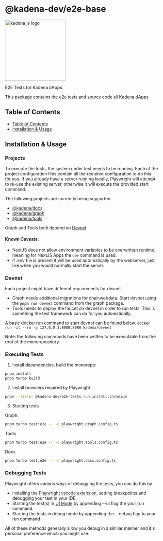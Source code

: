 <!-- genericHeader start -->

# @kadena-dev/e2e-base

<picture>
  <source srcset="https://raw.githubusercontent.com/kadena-community/kadena.js/main/common/images/Kadena.JS_logo-white.png" media="(prefers-color-scheme: dark)"/>
  <img src="https://raw.githubusercontent.com/kadena-community/kadena.js/main/common/images/Kadena.JS_logo-black.png" width="200" alt="kadena.js logo" />
</picture>

<!-- genericHeader end -->

E2E Tests for Kadena dApps.

This package contains the e2e tests and source code all Kadena dApps

## Table of Contents

- [Table of Contents][1]
- [Installation & Usage][2]

## Installation & Usage

### Projects

To execute the tests, the system under test needs to be running. Each of the
project configuration files contain all the required configuration to do this
for you. If you already have a server running locally, Playwright will attempt
to re-use the existing server, otherwise it will execute the provided start
command.

The following projects are currently being supported:

- [@kadena/docs][3]
- [@kadena/graph][4]
- [@kadena/tools][5]

Graph and Tools both depend on [Devnet][6]

#### Known Caveats:

- NextJS does not allow environment variables to be overwritten runtime, meaning
  for NextJS Apps the `dev` command is used.
- if .env file is present it will be used automatically by the webserver, just
  like when you would normally start the server.

### Devnet

Each project might have different requirements for devnet.

- Graph needs additional migrations for chainwebdata. Start devnet using the
  `pnpm run devnet` command from the graph package.
- Tools needs to deploy the faucet on devnet in order to run tests. This is
  something the test framework can do for you automatically.

A basic docker run command to start devnet can be found below.
`docker run -it --rm -p 127.0.0.1:8080:8080 kadena/devnet`

Note: the following commands have been written to be executable from the root of
the monorepository.

### Executing Tests

1. Install dependencies, build the monorepo:

```sh
pnpm install
pnpn turbo build
```

2. Install browsers required by Playwright

```sh
pnpm --filter @kadena-dev/e2e-tests run install:chromium
```

3. Starting tests

Graph:

```sh
pnpm turbo test:e2e -- -c playwright.graph.config.ts
```

Tools

```sh
pnpm turbo test:e2e -- -c playwright.tools.config.ts
```

Docs

```sh
pnpm turbo test:e2e -- -c playwright.docs.config.ts
```

### Debugging Tests

Playwright offers various ways of debugging the tests, you can do this by

- installing the [Playwright vscode extension][7], setting breakpoints and
  debugging your test in your IDE.
- Starting the test(s) in [UI Mode][8] by appending --ui flag the your run
  command.
- Starting the tests in debug mode by appending the --debug flag to your run
  command

All of these methods generally allow you debug in a similar manner and it's
personal preference which you might use.

[1]: #table-of-contents
[2]: #installation-#-usage
[3]: playwright.docs.config.ts
[4]: playwright.graph.config.ts
[5]: playwright.tools.config.ts
[6]: #devnet
[7]: https://playwright.dev/docs/getting-started-vscode
[8]: https://playwright.dev/docs/test-ui-mode#opening-ui-mode
